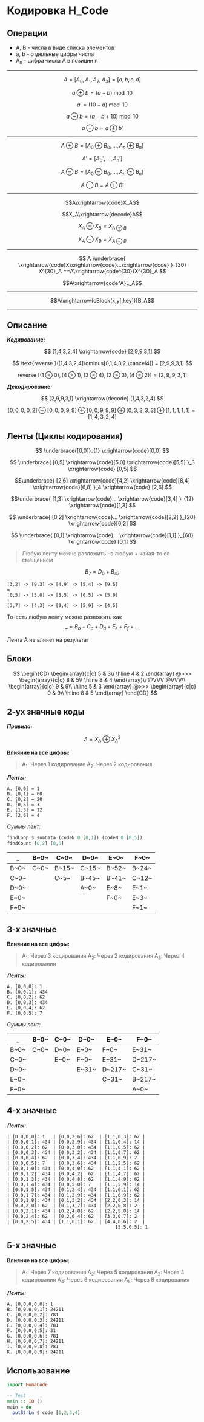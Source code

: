 # Кодировка H_Code

## Операции
- A, B - числа в виде списка элементов
- a, b - отдельные цифры числа
- A<sub>n</sub> - цифра числа A в позиции n

---

$$A = [A_0,A_1,A_2,A_3] = [a,b,c,d]$$

$$a \oplus b=(a + b)\bmod10$$

$$a' = (10 - a)\bmod 10$$

$$a \ominus b=(a - b + 10)\bmod10$$

$$a \ominus b = a\oplus b'$$

---

$$A \oplus B = [A_0\oplus B_0,...,A_n\oplus B_n]$$

$$A' = [A_0',...,A_n']$$

$$A \ominus B = [A_0 \ominus B_0,...,A_n \ominus B_n]$$

$$A \ominus B = A\oplus B'$$

---

$$A\xrightarrow{code}X_A$$

$$X_A\xrightarrow{decode}A$$

$$X_A\oplus X_B=X_{A\oplus B}$$

$$X_A\ominus X_B=X_{A\ominus B}$$

---

$$
A
\underbrace{
\xrightarrow{code}X\xrightarrow{code}...\xrightarrow{code}
}_{30}
X^{30}_A
==A\xrightarrow{code^{30}}X^{30}_A
$$

$$A\xrightarrow{code^A}L_A$$

---

$$A\xrightarrow{cBlock(x,y[,key])}B_A$$

---

## Описание
***Кодирование:***


$$
[1,4,3,2,4]
\xrightarrow{code}
[2,9,9,3,1]
$$

$$
\text{reverse }([1,4,3,2,4]\ominus[0,1,4,3,2,\cancel4]) = [2,9,9,3,1]
$$

$$
\text{reverse }[(1\ominus0),(4\ominus1),(3\ominus4),(2\ominus3),(4\ominus2)] = [2,9,9,3,1]
$$

***Декодирование:***

$$
[2,9,9,3,1]
\xrightarrow{decode}
[1,4,3,2,4]
$$

$$[0,0,0,0,2]\oplus[0,0,0,9,9]\oplus[0,0,9,9,9]\oplus[0,3,3,3,3]\oplus[1,1,1,1,1]=[1,4,3,2,4]$$

## Ленты (Циклы кодирования)

$$
\underbrace{[0,0]}_{1}
\xrightarrow{code}[0,0]
$$

$$
\underbrace{
  [0,5]
  \xrightarrow{code}[5,0]
  \xrightarrow{code}[5,5]
  }_3
\xrightarrow{code}
[0,5]
$$

$$\underbrace{
  [2,6]
  \xrightarrow{code}[4,2]
  \xrightarrow{code}[8,4]
  \xrightarrow{code}[6,8]
  }_4
\xrightarrow{code}
[2,6]
$$

$$\underbrace{
  [1,3]
  \xrightarrow{code}...
  \xrightarrow{code}[3,4]
  }_{12}
\xrightarrow{code}[1,3]
$$

$$
\underbrace{
  [0,2]
  \xrightarrow{code}...
  \xrightarrow{code}[2,2]
  }_{20}
\xrightarrow{code}[0,2]
$$

$$
\underbrace{
  [0,1]
  \xrightarrow{code}...
  \xrightarrow{code}[1,1]
  }_{60}
\xrightarrow{code}
[0,1]
$$

> Любую ленту можно разложить на любую + какая-то со смещением

$$B_7 = D_0 + B_{47}$$
```
[3,2] -> [9,3] -> [4,9] -> [5,4] -> [9,5]
=
[0,5] -> [5,0] -> [5,5] -> [0,5] -> [5,0]
+
[3,7] -> [4,3] -> [9,4] -> [5,9] -> [4,5]
```

То-есть любую ленту можно разложить как
$$ \_ = B_b + C_c + D_d + E_e + F_f + ...$$

Лентa A не влияет на результат

## Блоки

$$
\begin{CD}
  \begin{array}{c|c}
    5 & 3\\
    \hline
    4 & 2
  \end{array}
  @>>>
  \begin{array}{c|c}
    8 & 5\\
    \hline
    8 & 4
  \end{array}\\
  @VVV @VVV\\
  \begin{array}{c|c}
    9 & 9\\
    \hline
    5 & 3
  \end{array}
  @>>>
  \begin{array}{c|c}
    0 & 9\\
    \hline
    8 & 5
  \end{array}
\end{CD}
$$

## 2-ух значные коды

***Правила:***

$$A = X_A\oplus X^2_A$$

**Влияние на все цифры:**
> A<sub>1</sub>: Через 1 кодирование
> A<sub>2</sub>: Через 2 кодирования

***Ленты:***
```
A. [0,0] = 1
B. [0,1] = 60
C. [0,2] = 20
D. [0,5] = 3
E. [1,3] = 12
F. [2,6] = 4
```

*Суммы лент:*

```haskell
findLoop $ sumData (codeN 0 [0,1]) (codeN 0 [0,5])
findCount [0,2] [0,6]
```

|   _|B~0~|C~0~|D~0~|E~0~|F~0~|
|-|-|-|-|-|-|
|B~0~|C~0~|B~15~|C~15~|B~52~|B~24~|
|C~0~|    | C~5~|B~45~|B~41~|C~12~|
|D~0~|    |     | A~0~| E~8~| E~1~|
|E~0~|    |     |     | F~0~| E~3~|
|F~0~|    |     |     |     | F~1~|

## 3-х значные

**Влияние на все цифры:**
> A<sub>1</sub>: Через 3 кодирования
> A<sub>2</sub>: Через 2 кодирования
> A<sub>3</sub>: Через 4 кодирования

***Ленты:***
```
A. [0,0,0]: 1
B. [0,0,1]: 434
C. [0,0,2]: 62
D. [0,0,3]: 434
E. [0,0,4]: 62
F. [0,0,5]: 7
```

*Суммы лент:*

|   _|B~0~|C~0~| D~0~|  E~0~|  F~0~|
|----|----|----|-----|------|------|
|B~0~|C~0~|D~0~| E~0~|  F~0~| E~31~|
|C~0~|    |E~0~| F~0~| E~31~|D~217~|
|D~0~|    |    |E~31~|D~217~| C~31~|
|E~0~|    |    |     | C~31~|B~217~|
|F~0~|    |    |     |      |  A~0~|

## 4-х значные

***Ленты:***
```
| [0,0,0,0]: 1   | [0,0,2,6]: 62  | [1,1,0,3]: 62 |
| [0,0,0,1]: 434 | [0,0,2,9]: 434 | [1,1,0,4]: 14 |
| [0,0,0,2]: 62  | [0,0,3,0]: 434 | [1,1,0,5]: 62 |
| [0,0,0,3]: 434 | [0,0,3,2]: 434 | [1,1,0,7]: 62 |
| [0,0,0,4]: 62  | [0,0,3,4]: 434 | [1,1,0,9]: 2  |
| [0,0,0,5]: 7   | [0,0,3,6]: 434 | [1,1,2,5]: 62 |
| [0,0,1,0]: 434 | [0,0,4,0]: 62  | [1,1,4,1]: 62 |
| [0,0,1,2]: 434 | [0,0,4,2]: 62  | [1,1,4,7]: 62 |
| [0,0,1,3]: 434 | [0,0,4,8]: 62  | [1,1,4,9]: 62 |
| [0,0,1,4]: 434 | [0,0,5,0]: 7   | [1,1,5,9]: 14 |
| [0,0,1,5]: 434 | [0,1,2,4]: 434 | [1,1,6,1]: 62 |
| [0,0,1,7]: 434 | [0,1,2,9]: 434 | [1,1,6,9]: 62 |
| [0,0,1,8]: 434 | [0,1,3,2]: 434 | [2,2,0,3]: 14 |
| [0,0,2,0]: 62  | [0,1,3,7]: 434 | [2,2,0,8]: 2  |
| [0,0,2,1]: 434 | [0,2,4,8]: 62  | [2,2,5,8]: 14 |
| [0,0,2,4]: 62  | [0,2,6,4]: 62  | [3,3,0,7]: 2  |
| [0,0,2,5]: 434 | [1,1,0,1]: 62  | [4,4,0,6]: 2  |
                                        [5,5,0,5]: 1
```

## 5-х значные

**Влияние на все цифры:**

>A<sub>1</sub>: Через 7 кодирования
>A<sub>2</sub>: Через 5 кодирования
>A<sub>3</sub>: Через 4 кодирования
>A<sub>4</sub>: Через 6 кодирования
>A<sub>5</sub>: Через 8 кодирования

***Ленты:***
```
A. [0,0,0,0,0]: 1
B. [0,0,0,0,1]: 24211
C. [0,0,0,0,2]: 781
D. [0,0,0,0,3]: 24211
E. [0,0,0,0,4]: 781
F. [0,0,0,0,5]: 31
G. [0,0,0,0,6]: 781
H. [0,0,0,0,7]: 24211
I. [0,0,0,0,8]: 781
K. [0,0,0,0,9]: 24211
```

## Использование

```haskell
import HomaCode

-- Test
main :: IO ()
main = do
  putStrLn $ code [1,2,3,4]
```
